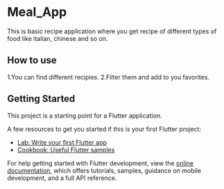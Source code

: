 # Meal_App

This is basic recipe application where you get recipe of different types of food like italian, chinese and so on. 

## How to use
1.You can find different recipies.
2.Filter them and add to you favorites.


## Getting Started

This project is a starting point for a Flutter application.

A few resources to get you started if this is your first Flutter project:

- [Lab: Write your first Flutter app](https://docs.flutter.dev/get-started/codelab)
- [Cookbook: Useful Flutter samples](https://docs.flutter.dev/cookbook)

For help getting started with Flutter development, view the
[online documentation](https://docs.flutter.dev/), which offers tutorials,
samples, guidance on mobile development, and a full API reference.
